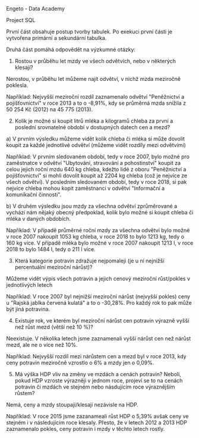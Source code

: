 Engeto - Data Academy

Project SQL 

První část obsahuje postup tvorby tabulek. Po exekuci první části je vytvořena primární a sekundární tabulka. 

Druhá část pomáhá odpovědět na výzkumné otázky: 

1. Rostou v průběhu let mzdy ve všech odvětvích, nebo v některých klesají?

Nerostou, v průběhu let můžeme najít odvětví, v nichž mzda meziročně poklesla.

Například: Nejvyšší meziroční rozdíl zaznamenalo odvětví "Peněžnictví a pojišťovnictví" v roce 2013 a to o -8,91%, kdy se průměrná mzda snížila z 50 254 Kč (2012) na 45 775 (2013).


2. Kolik je možné si koupit litrů mléka a kilogramů chleba za první a poslední srovnatelné období v dostupných datech cen a mezd?

a) V prvním výsledku můžeme vidět kolik chleba či mléka si může dovolit koupit za každé jednotlivé odvětví (můžeme vidět rozdíly mezi odvětvími)

Například: V prvním sledovaném období, tedy v roce 2007, bylo možné pro zaměstnatce v odvětví "Ubytování, stravování a pohostinství" koupit za celou jejich roční mzdu 640 kg chleba, kdežto lidé z oboru "Peněžnictví a pojišťovnictví" si mohli dovolit koupit až 2204 kg chleba (což je nejvíce ze všech odvětví). V posledním sledovaném období, tedy v roce 2018, si pak nejvíce chleba mohou kopit zaměstnanci v odvětví "Informační a komunikační činnosti".   

b) V druhém výsledku jsou mzdy za všechna odvětví zprůměrované a vychází nám nějaký obecný předpoklad, kolik bylo možné si koupit chleba či mléka v daných obdobích.

Například: V případě průměrné roční mzdy za všechna odvětví bylo možné v roce 2007 nakoupit 1053 kg chleba, v roce 2018 to bylo 1213 kg, tedy o 160 kg více. V případě mléka bylo možné v roce 2007 nakoupit 1213 l, v roce 2018 to bylo 1484 l, tedy o 211 l více.


3. Která kategorie potravin zdražuje nejpomaleji (je u ní nejnižší percentuální meziroční nárůst)?

Můžeme vidět výpis všech potravin a jejich cenový meziroční růst/pokles v jednotlivých letech 

Například: V roce 2007 byl nejnižší meziroční nárůst (nejvyšší pokles) ceny u "Rajská jablka červená kulatá" a to o -30,28%. Pro každý rok to pak může být jiná potravina.


4. Existuje rok, ve kterém byl meziroční nárůst cen potravin výrazně vyšší než růst mezd (větší než 10 %)?

Neexistuje. V několika letech jsme zaznamenali vyšší nárůst cen než nárůst mezd, ale ne o více než 10%.

Například: Nejvyšší rozdíl mezi nárůstem cen a mezd byl v roce 2013, kdy ceny potravin meziročně vzrostlo o 6% a mzdy jen o 0,09%.


5. Má výška HDP vliv na změny ve mzdách a cenách potravin? Neboli, pokud HDP vzroste výrazněji v jednom roce, projeví se to na cenách potravin či mzdách ve stejném nebo násdujícím roce výraznějším růstem?

Nemá, ceny a mzdy stoupají/klesají nezávisle na HDP. 

Například: V roce 2015 jsme zazanameali růst HDP o 5,39% avšak ceny ve stejném i v následujícím roce klesaly. Přesto, že v letech 2012 a 2013 HDP zaznamenalo pokles, ceny potravin i mzdy v těchto letech rostly.

